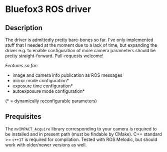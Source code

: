 # Bluefox3 ROS driver

## Description

The driver is admittedly pretty bare-bones so far.
I've only implemented stuff that I needed at the moment due to a lack of time, but expanding the driver e.g. to enable configuration of more camera parameters should be pretty straight-forward.
Pull-requests welcome!

*Features so far:*
* image and camera info publication as ROS messages
* mirror mode configuration*
* exposure time configuration*
* autoexposure mode configuration*

(* = dynamically reconfigurable parameters)

## Prequisites

The `mvIMPACT_Acquire` library corresponding to your camera is required to be installed and in present path (must be findable by CMake).
C++ standard >= `c++17` is required for compilation.
Tested with ROS Melodic, but should work with older/newer versions as well.
